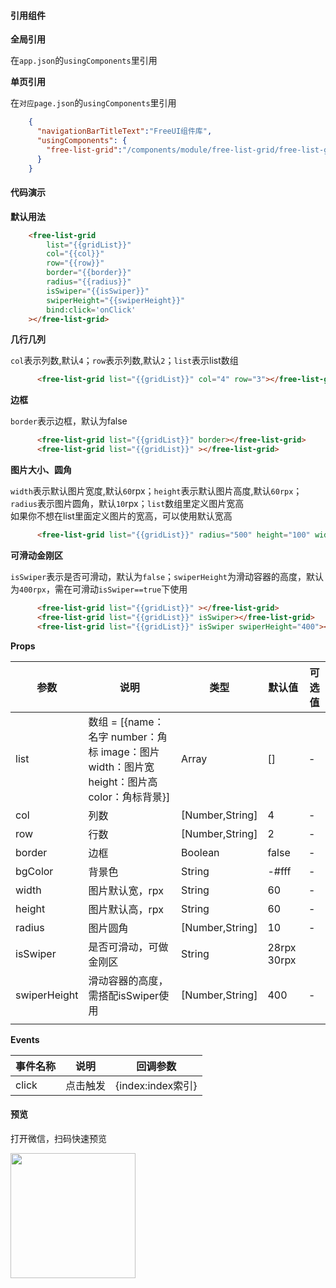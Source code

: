 #### 引用组件

**全局引用**

在`app.json`的`usingComponents`里引用

**单页引用**

在`对应page.json`的`usingComponents`里引用
```json
	{
	  "navigationBarTitleText":"FreeUI组件库",
	  "usingComponents": {
		"free-list-grid":"/components/module/free-list-grid/free-list-grid"
	  }
	}
```

#### 代码演示

**默认用法**

```html
	<free-list-grid 
		list="{{gridList}}" 
		col="{{col}}" 
		row="{{row}}"
		border="{{border}}"
		radius="{{radius}}"
		isSwiper="{{isSwiper}}"
		swiperHeight="{{swiperHeight}}"
		bind:click='onClick'
	></free-list-grid>
```

**几行几列**

`col`表示列数,默认`4`；`row`表示列数,默认`2`；`list`表示list数组
```html
	  <free-list-grid list="{{gridList}}" col="4" row="3"></free-list-grid>
```

**边框**

`border`表示边框，默认为false
```html
	  <free-list-grid list="{{gridList}}" border></free-list-grid>
	  <free-list-grid list="{{gridList}}" ></free-list-grid>
```

**图片大小、圆角**

`width`表示默认图片宽度,默认`60`rpx；`height`表示默认图片高度,默认`60rpx`；`radius`表示图片圆角，默认`10`rpx；`list`数组里定义图片宽高
<br>
如果你不想在list里面定义图片的宽高，可以使用默认宽高
```html
	  <free-list-grid list="{{gridList}}" radius="500" height="100" width="100"></free-list-grid>
```

**可滑动金刚区**

`isSwiper`表示是否可滑动，默认为`false`；`swiperHeight`为滑动容器的高度，默认为`400rpx`，需在可滑动`isSwiper==true`下使用
```html
	  <free-list-grid list="{{gridList}}" ></free-list-grid>
	  <free-list-grid list="{{gridList}}" isSwiper></free-list-grid>
	  <free-list-grid list="{{gridList}}" isSwiper swiperHeight="400"></free-list-grid>
```
**Props**

| 参数     | 说明                                                   | 类型          | 默认值      | 可选值 |
| -------- | ------------------------------------------------------ | ------------- | ----------- | ------ |
| list   | 数组 = [{name：名字 number：角标 image：图片 width：图片宽 height：图片高 color：角标背景}] | Array        | []      | -      |
| col   | 列数                                               | [Number,String]        | 4      | -      |
| row   | 行数                                               | [Number,String]        | 2      | -      |
| border      | 边框                         | Boolean       | false           | -      |
| bgColor   |  背景色                | String         | -#fff          | -      |
| width     | 图片默认宽，rpx                                 | String        | 60 | - |
| height     | 图片默认高，rpx             | String        | 60 | - |
| radius     | 图片圆角                                   | [Number,String]        | 10 |- |
| isSwiper    | 是否可滑动，可做金刚区                                    | String        | 28rpx 30rpx      |       |
| swiperHeight   | 滑动容器的高度，需搭配isSwiper使用| [Number,String]       | 400     | -     |
                     |             

**Events**

| 事件名称     | 说明                                                   | 回调参数      |
| -------- | ------------------------------------------------------ | ------------- |
| click      | 点击触发                          | {index:index索引}  |                

#### 预览

打开微信，扫码快速预览

<div align="left"><image src="https://z3.ax1x.com/2021/06/01/2nN0yt.jpg" width="200" height="200"> </image></div>
